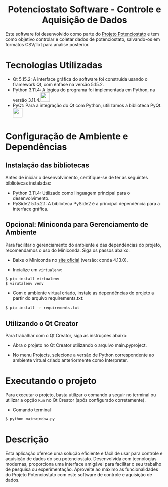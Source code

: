 <h1 align="center">Potenciostato Software - Controle e Aquisição de Dados</h1>

Este software foi desenvolvido como parte do [Projeto Potenciostato](https://github.com/Eletroquest/Potenciostato/tree/main/Firmware) e tem como objetivo controlar e coletar dados de potenciostato, salvando-os em formatos CSV/Txt para análise posterior.

# Tecnologias Utilizadas
- Qt 5.15.2: A interface gráfica do software foi construída usando o framework Qt, com ênfase na versão 5.15.2.
- Python 3.11.4: A lógica do programa foi implementada em Python, na versão 3.11.4.<img loading="lazy" src="https://cdn.jsdelivr.net/gh/devicons/devicon/icons/python/python-original-wordmark.svg" width="30" height="30"/>
- PyQt: Para a integração do Qt com Python, utilizamos a biblioteca PyQt.<img loading="qt" src="https://cdn.jsdelivr.net/gh/devicons/devicon/icons/qt/qt-original.svg" width="30" height="30"/>

# Configuração de Ambiente e Dependências
## Instalação das bibliotecas
Antes de iniciar o desenvolvimento, certifique-se de ter as seguintes bibliotecas instaladas:
- Python 3.11.4: Utilizado como linguagem principal para o desenvolvimento.
- PySide2 5.15.2.1: A biblioteca PySide2 é a principal dependência para a interface gráfica.

## Opcional: Miniconda para Gerenciamento de Ambiente
Para facilitar o gerenciamento do ambiente e das dependências do projeto, recomendamos o uso do Miniconda. Siga os passos abaixo:
- Baixe o Miniconda no [site oficial](https://docs.conda.io/en/latest/miniconda.html) (versão: conda 4.13.0).

- Incialize um `virtualenv`:
```bash
$ pip install virtualenv
$ virutalenv venv
```

- Com o ambiente virtual criado, instale as dependências do projeto a partir do arquivo requirements.txt:
```bash
$ pip install -r requirements.txt
```

## Utilizando o Qt Creator

Para trabalhar com o Qt Creator, siga as instruções abaixo:

- Abra o projeto no Qt Creator utilizando o arquivo main.pyproject.

- No menu Projects, selecione a versão de Python correspondente ao ambiente virtual criado anteriormente como Interpreter.


# Executando o projeto

Para executar o projeto, basta utilizar o comando a seguir no terminal ou utilizar a opção `Run` no Qt Creator (após configurado corretamente).

- Comando terminal
```bash
$ python mainwindow.py
```

# Descrição
Esta aplicação oferece uma solução eficiente e fácil de usar para controle e aquisição de dados do seu potenciostato. Desenvolvida com tecnologias modernas, proporciona uma interface amigável para facilitar o seu trabalho de pesquisa ou experimentação. Aproveite ao máximo as funcionalidades do Projeto Potenciostato com este software de controle e aquisição de dados.


